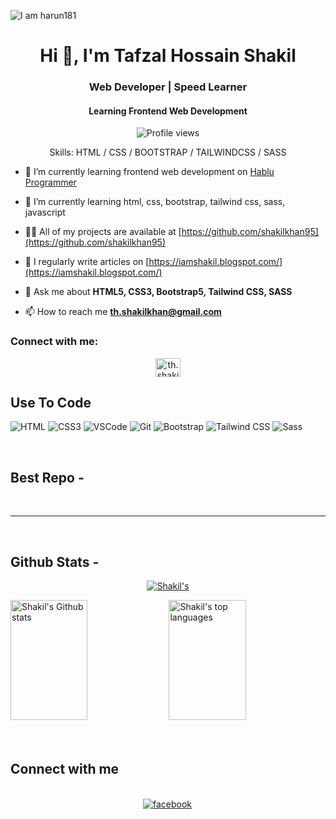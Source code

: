 ![I am harun181](https://github.com/harun181/harun181/blob/main/code.png)

<h1 align="center">Hi 👋, I'm Tafzal Hossain Shakil</h1>
<h3 align="center">Web Developer | Speed Learner</h3>
<h4 align="center">Learning Frontend Web Development</h4>

<div align="center">

![Profile views](https://komarev.com/ghpvc/?username=shakilkhan95&color=red)

Skills: HTML / CSS / BOOTSTRAP / TAILWINDCSS / SASS

</div>

- 🔭 I’m currently learning frontend web development on [Hablu Programmer](https://www.hablu-programmer.com/)

- 🌱 I’m currently learning html, css, bootstrap, tailwind css, sass, javascript

- 👨‍💻 All of my projects are available at [https://github.com/shakilkhan95](https://github.com/shakilkhan95)

- 📝 I regularly write articles on [https://iamshakil.blogspot.com/](https://iamshakil.blogspot.com/)

- 💬 Ask me about **HTML5, CSS3, Bootstrap5, Tailwind CSS, SASS**

- 📫 How to reach me **th.shakilkhan@gmail.com**


<h3 align="left">Connect with me:</h3>

<p align="center">
<a href="https://fb.com/th.shakil" target="blank"><img align="center" src="https://raw.githubusercontent.com/rahuldkjain/github-profile-readme-generator/master/src/images/icons/Social/facebook.svg" alt="th.shakil" height="30" width="40" /></a>
</p>

## Use To Code

![HTML](https://img.shields.io/badge/HTML5-E34F26?style=for-the-badge&logo=html5&logoColor=white)
![CSS3](https://img.shields.io/badge/CSS3-1572B6?style=for-the-badge&logo=css3&logoColor=white)
![VSCode](https://img.shields.io/badge/Visual_Studio-0078d7?style=for-the-badge&logo=visual%20studio&logoColor=white)
![Git](https://img.shields.io/badge/Git-F05032?style=for-the-badge&logo=git&logoColor=white)
![Bootstrap](https://img.shields.io/badge/Bootstrap-563D7C?style=for-the-badge&logo=bootstrap&logoColor=white)
![Tailwind CSS](https://img.shields.io/badge/Tailwind_CSS-06B6D4?style=for-the-badge&logo=tailwindcss&logoColor=white)
![Sass](https://img.shields.io/badge/Sass-CC6699?style=for-the-badge&logo=sass&logoColor=white)

<br/>

## Best Repo -

<!--[![Java Projects](https://github-readme-stats.vercel.app/api/pin/?username=harun181&repo=Java-Project&border_color=7F3FBF&bg_color=0D1117&title_color=C9D1D9&text_color=8B949E&icon_color=7F3FBF)](https://github.com/harun181/Java-Project)
[![100+ C Problems](https://github-readme-stats.vercel.app/api/pin/?username=harun181&repo=100_plus_C_Problems&border_color=7F3FBF&bg_color=0D1117&title_color=C9D1D9&text_color=8B949E&icon_color=7F3FBF)](https://github.com/harun181/100_plus_C_Problems)
[![Front End Projects](https://github-readme-stats.vercel.app/api/pin/?username=harun181&repo=front_end_projects&border_color=7F3FBF&bg_color=0D1117&title_color=C9D1D9&text_color=8B949E&icon_color=7F3FBF)](https://github.com/harun181/front_end_projects)
[![Weblitical](https://github-readme-stats.vercel.app/api/pin/?username=harun181&repo=weblitical&border_color=7F3FBF&bg_color=0D1117&title_color=C9D1D9&text_color=8B949E&icon_color=7F3FBF)](https://github.com/harun181/weblitical)-->

<!--<p align="left">
  <a href="https://github.com/harun181?tab=repositories" target="_blank"><img alt="All Repositories" title="All Repositories" src="https://img.shields.io/badge/-All%20Repos-2962FF?style=for-the-badge&logo=koding&logoColor=white"/></a>
</p>-->

<br/>
<hr/>
<br/>

## Github Stats -

<p align="center">
  <a href="https://github.com/shakilkhan95">
    <img src="https://github-profile-summary-cards.vercel.app/api/cards/profile-details?username=shakilkhan95&theme=radical" alt=Shakil's Github contribution"/>
  </a>
</p>

<a> 
    <a href="https://github.com/shakilkhan95"><img alt="Shakil's Github stats" src="https://denvercoder1-github-readme-stats.vercel.app/api?username=shakilkhan95&show_icons=true&count_private=true&theme=react&border_color=7F3FBF&bg_color=0D1117&title_color=F85D7F&icon_color=F8D866" height="192px" width="49.5%"/></a>
  <a href="https://github.com/shakilkhan95"><img alt="Shakil's top languages" src="https://denvercoder1-github-readme-stats.vercel.app/api/top-langs/?username=shakilkhan95&langs_count=8&layout=compact&theme=react&border_color=7F3FBF&bg_color=0D1117&title_color=F85D7F&icon_color=F8D866" height="192px" width="49.5%"/></a>
  <br/>
</a>


<br/>

<br/>

## Connect with me

<div align="center">
<br/>

<a href="https://www.facebook.com/th.shakil" target="_blank">
<img src=https://img.shields.io/badge/facebook-%232E87FB.svg?&style=for-the-badge&logo=facebook&logoColor=white alt=facebook style="margin-bottom: 5px; margin-right: 2px;" />
</a>  
</div>
